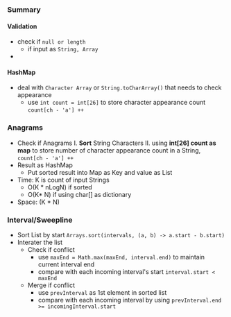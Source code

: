 ### Summary
#### Validation
 - check if `null or length`
	 - if input as `String, Array`
 - 
#### HashMap
- deal with `Character Array` or `String.toCharArray()` that needs to check appearance
	- use `int count = int[26]` to store character appearance count `count[ch - 'a'] ++`
###  Anagrams
- Check if Anagrams
	I. **Sort** String Characters 
	II. using **int[26] count as map** to store number of character appearance count in a String, `count[ch - 'a'] ++`
- Result as HashMap
	- Put sorted result into Map as Key and value as List<String>
- Time: K is count of input Strings
	- O(K * nLogN)  if sorted
	- O(K* N) if using char[] as dictionary
- Space: (K * N)
### Interval/Sweepline
- Sort List by start `Arrays.sort(intervals, (a, b) -> a.start - b.start)`
- Interater the list
	- Check if conflict
		- use `maxEnd = Math.max(maxEnd, interval.end)` to maintain current interval end
		- compare with each incoming interval's start `interval.start < maxEnd`
	- Merge if conflict
		- use `prevInterval` as 1st element in sorted list
		- compare with each incoming interval by using `prevInterval.end >= incomingInterval.start`
<!--stackedit_data:
eyJoaXN0b3J5IjpbLTIwOTgyNzc5NDMsLTE4NTM1MTQ4NjQsLT
IzMzY2Mzk3NSwyOTA0NjM5NSwtMTU2MjU5Mjg3MCwtNTAwMzU4
MTE1XX0=
-->
